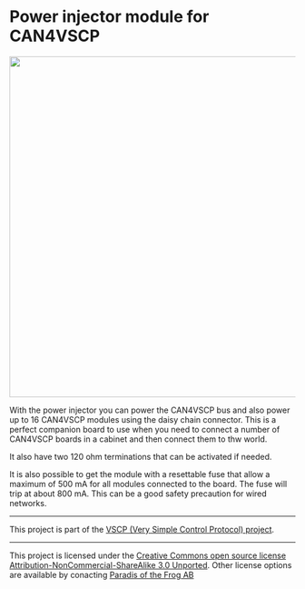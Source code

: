 <h1>Power injector module for CAN4VSCP</h1>

<img src="http://www.grodansparadis.com/powerinjector/can4vscp_big/images/power_injector8_800.png" width="600">

With the power injector you can power the CAN4VSCP bus and also power up to 16 CAN4VSCP modules using the daisy chain connector. This is a perfect companion board to use when you need to connect a number of CAN4VSCP boards in a cabinet and then connect them to thw world.

It also have two 120 ohm terminations that can be activated if needed.

It is also possible to get the module with a resettable fuse that allow a maximum of 500 mA for all modules connected to the board. The fuse will trip at about 800 mA. This can be a good safety precaution for wired networks. 

<hr>

This project is part of the <a href="http://www.vscp.org">VSCP (Very Simple Control Protocol) project</a>. 

<hr>

This project is licensed under the 
<a href="http://creativecommons.org/licenses/by-nc-sa/3.0/">Creative Commons open source license Attribution-NonCommercial-ShareAlike 3.0 Unported</a>. 
Other license options are available by conacting <a href="malto:info@grodansparadis.com">Paradis of the Frog AB</a>
